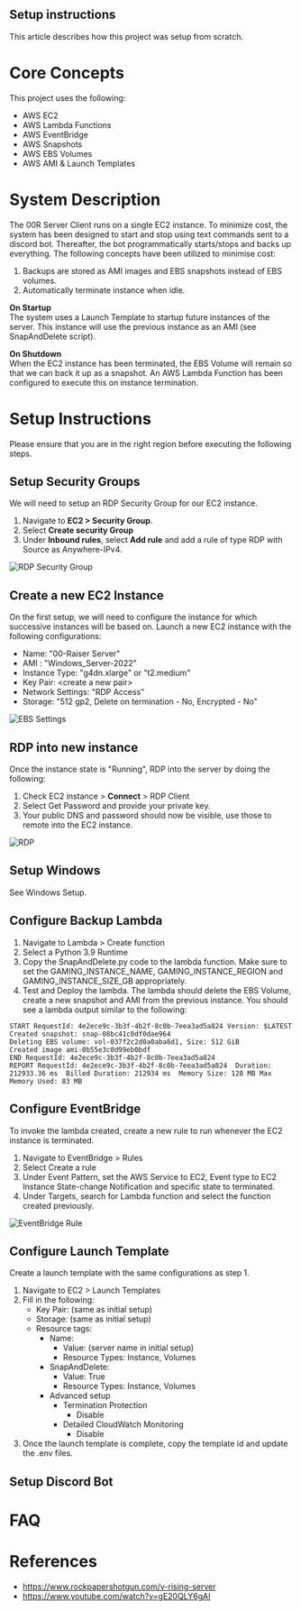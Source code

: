 ## Setup instructions

This article describes how this project was setup from scratch.

# Core Concepts

This project uses the following:

-   AWS EC2
-   AWS Lambda Functions
-   AWS EventBridge
-   AWS Snapshots
-   AWS EBS Volumes
-   AWS AMI & Launch Templates

# System Description

The 00R Server Client runs on a single EC2 instance. To minimize cost, the system has been designed to start and stop using text commands sent to a discord bot. Thereafter, the bot programmatically starts/stops and backs up everything. The following concepts have been utilized to minimise cost:

1. Backups are stored as AMI images and EBS snapshots instead of EBS volumes.
2. Automatically terminate instance when idle.

**On Startup**  
The system uses a Launch Template to startup future instances of the server. This instance will use the previous instance as an AMI (see SnapAndDelete script).

**On Shutdown**  
When the EC2 instance has been terminated, the EBS Volume will remain so that we can back it up as a snapshot. An AWS Lambda Function has been configured to execute this on instance termination.

# Setup Instructions

Please ensure that you are in the right region before executing the following steps.

## **Setup Security Groups**  
We will need to setup an RDP Security Group for our EC2 instance. 
1. Navigate to **EC2 > Security Group**.
2. Select **Create security Group**
3. Under **Inbound rules**, select **Add rule** and add a rule of type RDP with Source as Anywhere-IPv4.
   
![RDP Security Group](/docs/screenshots/AWS/RDP-Security-Group.png)

## **Create a new EC2 Instance**

On the first setup, we will need to configure the instance for which successive instances will be based on.
Launch a new EC2 instance with the following configurations:

- Name: "00-Raiser Server"
- AMI : "Windows_Server-2022"
- Instance Type: "g4dn.xlarge" or "t2.medium"
- Key Pair: \<create a new pair>
- Network Settings: "RDP Access"
- Storage: "512 gp2, Delete on termination - No, Encrypted - No"

![EBS Settings](screenshots/AWS/EBS-Settings.png)

## **RDP into new instance**  
Once the instance state is "Running", RDP into the server by doing the following:

1. Check EC2 instance >  **Connect** > RDP Client
2. Select Get Password and provide your private key.
3. Your public DNS and password should now be visible, use those to remote into the EC2 instance.

![RDP](screenshots/AWS/RDP.png)

## **Setup Windows**

See Windows Setup.

## **Configure Backup Lambda**  
1. Navigate to Lambda > Create function
2. Select a Python 3.9 Runtime
3. Copy the SnapAndDelete.py code to the lambda function. Make sure to set the GAMING_INSTANCE_NAME, GAMING_INSTANCE_REGION and GAMING_INSTANCE_SIZE_GB appropriately.
4. Test and Deploy the lambda. The lambda should delete the EBS Volume, create a new snapshot and AMI from the previous instance. You should see a lambda output similar to the following:

```
START RequestId: 4e2ece9c-3b3f-4b2f-8c0b-7eea3ad5a824 Version: $LATEST
Created snapshot: snap-08bc41c0df0dae964
Deleting EBS volume: vol-037f2c2d0a0aba6d1, Size: 512 GiB
Created image ami-0b55e3c0d99eb0bdf
END RequestId: 4e2ece9c-3b3f-4b2f-8c0b-7eea3ad5a824
REPORT RequestId: 4e2ece9c-3b3f-4b2f-8c0b-7eea3ad5a824	Duration: 212933.36 ms	Billed Duration: 212934 ms	Memory Size: 128 MB	Max Memory Used: 83 MB
```

## **Configure EventBridge**

To invoke the lambda created, create a new rule to run whenever the EC2 instance is terminated.

1. Navigate to EventBridge > Rules
2. Select Create a rule 
3. Under Event Pattern, set the AWS Service to EC2, Event type to EC2 Instance State-change Notification and specific state to terminated.
4. Under Targets, search for Lambda function and select the function created previously.

![EventBridge Rule](screenshots/AWS/EventBridge-Rule.png)

## **Configure Launch Template**

Create a launch template with the same configurations as step 1.

1. Navigate to EC2 > Launch Templates
2. Fill in the following:
   - Key Pair: (same as initial setup)
   - Storage: (same as initial setup)
   - Resource tags: 
     - Name: 
       - Value: (server name in initial setup)
       - Resource Types: Instance, Volumes
     - SnapAndDelete:
       - Value: True
       - Resource Types: Instance, Volumes
     - Advanced setup
       - Termination Protection
         - Disable
       - Detailed CloudWatch Monitoring
         - Disable
3. Once the launch template is complete, copy the template id and update the .env files.

## **Setup Discord Bot**

# FAQ

# References

-   https://www.rockpapershotgun.com/v-rising-server
-   https://www.youtube.com/watch?v=gE20QLY6gAI
